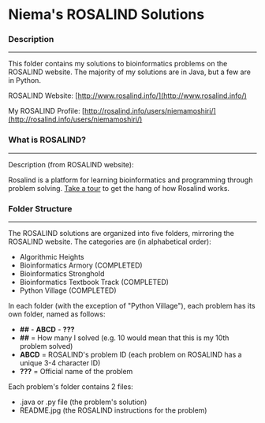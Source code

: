 # Niema's ROSALIND Solutions #

### Description
---
This folder contains my solutions to bioinformatics problems on the ROSALIND website. The majority of my solutions are in Java, but a few are in Python.

ROSALIND Website: [http://www.rosalind.info/](http://www.rosalind.info/)

My ROSALIND Profile: [http://rosalind.info/users/niemamoshiri/](http://rosalind.info/users/niemamoshiri/)

### What is ROSALIND?
---
Description (from ROSALIND website):

Rosalind is a platform for learning bioinformatics and programming through problem solving. [Take a tour](http://rosalind.info/problems/list-view/?location=bioinformatics-textbook-track) to get the hang of how Rosalind works.

### Folder Structure
---
The ROSALIND solutions are organized into five folders, mirroring the ROSALIND website. The categories are (in alphabetical order):
* Algorithmic Heights
* Bioinformatics Armory (COMPLETED)
* Bioinformatics Stronghold
* Bioinformatics Textbook Track (COMPLETED)
* Python Village (COMPLETED)

In each folder (with the exception of "Python Village"), each problem has its own folder, named as follows:
* __##__ - __ABCD__ - __???__
 * __##__ = How many I solved (e.g. 10 would mean that this is my 10th problem solved)
 * __ABCD__ = ROSALIND's problem ID (each problem on ROSALIND has a unique 3-4 character ID)
 * __???__ = Official name of the problem

Each problem's folder contains 2 files:
* .java or .py file (the problem's solution)
* README.jpg (the ROSALIND instructions for the problem)